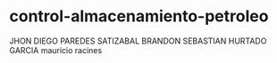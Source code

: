# control-almacenamiento-petroleo
JHON DIEGO PAREDES SATIZABAL
BRANDON SEBASTIAN HURTADO GARCIA
mauricio racines
